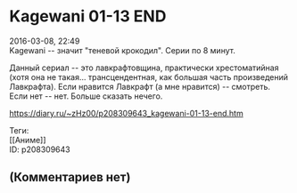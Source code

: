 Kagewani 01-13 END
==================

  
2016-03-08, 22:49  
 Kagewani -- значит "теневой крокодил". Серии по 8 минут.   
   
 Данный сериал -- это лавкрафтовщина, практически хрестоматийная (хотя она не такая... трансцендентная, как большая часть произведений Лавкрафта). Если нравится Лавкрафт (а мне нравится) -- смотреть. Если нет -- нет. Больше сказать нечего.   
  
<https://diary.ru/~zHz00/p208309643_kagewani-01-13-end.htm>  
  
Теги:  
[[Аниме]]  
ID: p208309643  


(Комментариев нет)
------------------